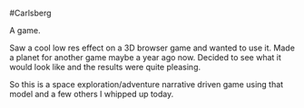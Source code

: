 #Carlsberg

A game.

Saw a cool low res effect on a 3D browser game and wanted to use it. Made a planet for another game maybe a year ago now. Decided to see what it would look like and the results were quite pleasing.

So this is a space exploration/adventure narrative driven game using that model and a few others I whipped up today.